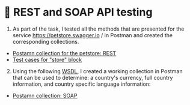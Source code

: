 #  🔗 REST and SOAP API testing 

1) As part of the task, I tested all the methods that are presented for the service https://petstore.swagger.io / in Postman and created the corresponding collections.
 <ul>
<li>  <a href="https://www.postman.com/grey-satellite-860550/workspace/my-workspace/collection/31063686-3aa8dc13-0021-4081-8df4-4a697cc11356?action=share&creator=31063686">Postamn collection for the petstore: REST</a>  </li>
<li>  <a href="https://docs.google.com/spreadsheets/d/1qollBm2OYDbB4AKkIXyUmURaoJ9d1KmDJ5Acm6JSGB8/edit#gid=0"> Test cases for "store" block </a>   </li>
</ul>

2) Using the following <a href="http://webservices.oorsprong.org/websamples.countryinfo/CountryInfoService.wso?WSDL">WSDL</a>, I created a working collection in Postman that can be used to determine: a country's currency, full country information, and country specific language information: 
 <ul>
<li> <a href="https://www.postman.com/grey-satellite-860550/workspace/my-workspace/folder/31063686-98da29ce-e602-410a-9ac3-5d50da3d9190?action=share&creator=31063686&ctx=documentation">Postamn collection: SOAP</a>   </li>
</ul>
